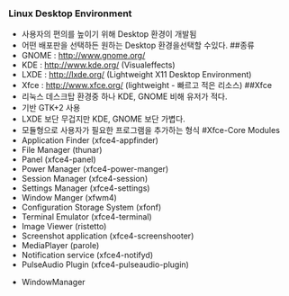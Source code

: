 ### Linux Desktop Environment
- 사용자의 편의를 높이기 위해 Desktop 환경이 개발됨
- 어떤 배포판을 선택하든 원하는 Desktop 환경을선택할 수있다.
##종류
- GNOME : http://www.gnome.org/
- KDE : http://www.kde.org/ (Visualeffects)
- LXDE : http://lxde.org/ (Lightweight X11 Desktop Environment)
- Xfce : http://www.xfce.org/ (lightweight - 빠르고 적은 리소스)
##Xfce
- 리눅스 데스크탑 환경중 하나 KDE, GNOME 비해 유저가 적다.
- 기반 GTK+2 사용
- LXDE 보단 무겁지만 KDE, GNOME 보단 가볍다.
- 모듈형으로 사용자가 필요한 프로그램을 추가하는 형식
#Xfce-Core Modules
- Application Finder (xfce4-appfinder)
- File Manager (thunar)
- Panel (xfce4-panel)
- Power Manager (xfce4-power-manger)
- Session Manager (xfce4-session)
- Settings Manager (xfce4-settings)
- Window Manger (xfwm4)
- Configuration Storage System (xfonf)
- Terminal Emulator (xfce4-terminal)
- Image Viewer (ristetto)
- Screenshot application (xfce4-screenshooter)
- MediaPlayer (parole)
- Notification service (xfce4-notifyd)
- PulseAudio Plugin (xfce4-pulseaudio-plugin)
* WindowManager